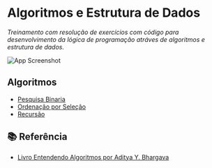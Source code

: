 
# Algoritmos e Estrutura de Dados

*Treinamento com resolução de exercícios com código para desenvolvimento da lógica de programação atráves de algoritmos e estrutura de dados.*

![App Screenshot](https://img2.gratispng.com/20180530/zct/kisspng-analysis-of-algorithms-introduction-to-algorithms-5b0ea9f733fd44.257874151527687671213.jpg)


## Algoritmos

- [Pesquisa Binaria](/01-BinarySearch)
- [Ordenação por Seleção](/02-SelectionSort)
- [Recursão](/03-Recursion)





## 📚 Referência

 - [Livro Entendendo Algoritmos por Aditya Y. Bhargava](https://www.mercadolivre.com.br/livro-entendendo-algoritmos/p/MLB20718357?item_id=MLB3272777815&from=gshop&matt_tool=10832737&matt_word=&matt_source=bing&matt_campaign=MLB_ML_BING_AO_ENTERTAINMENT-ALL-ALL_X_PLA_ALLB_TXS_ALL&matt_campaign_id=382858297&matt_ad_group=ENTERTAINMENT&matt_match_type=e&matt_network=o&matt_device=c&matt_keyword=default&msclkid=0a7fb41b471b1cf48e63d2a882c3569e&utm_source=bing&utm_medium=cpc&utm_campaign=MLB_ML_BING_AO_ENTERTAINMENT-ALL-ALL_X_PLA_ALLB_TXS_ALL&utm_term=4581871129571243&utm_content=ENTERTAINMENT)




